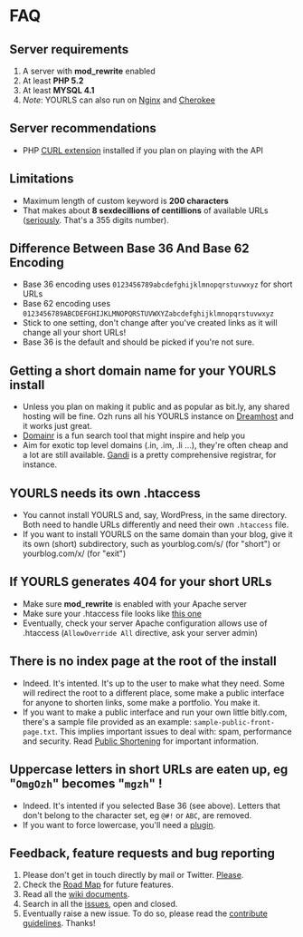 FAQ
===

## Server requirements

1.  A server with **mod_rewrite** enabled
2.  At least **PHP 5.2**
3.  At least **MYSQL 4.1**
4.  _Note_: YOURLS can also run on [Nginx](http://www.packetcollision.com/2012/01/27/yourls-and-nginx-an-updated-config/) and [Cherokee](http://www.ututech.com/2010/10/configuring-yourls-to-work-with-cherokee-web-server/)

## Server recommendations

*   PHP [CURL extension](http://www.php.net/curl) installed if you plan on playing with the API

## Limitations

*   Maximum length of custom keyword is **200 characters**
*   That makes about **8 sexdecillions of centillions** of available URLs ([seriously](http://en.wikipedia.org/wiki/Names_of_large_numbers). That's a 355 digits number).

## Difference Between Base 36 And Base 62 Encoding

*   Base 36 encoding uses `0123456789abcdefghijklmnopqrstuvwxyz` for short URLs
*   Base 62 encoding uses `0123456789ABCDEFGHIJKLMNOPQRSTUVWXYZabcdefghijklmnopqrstuvwxyz`
*   Stick to one setting, don't change after you've created links as it will change all your short URLs!
*   Base 36 is the default and should be picked if you're not sure.

## Getting a short domain name for your YOURLS install

*   Unless you plan on making it public and as popular as bit.ly, any shared hosting will be fine. Ozh runs all his YOURLS instance on [Dreamhost](http://yourls.org/dreamhost) and it works just great.
*   [Domainr](http://domai.nr/) is a fun search tool that might inspire and help you
*   Aim for exotic top level domains (.in, .im, .li ...), they're often cheap and a lot are still available. [Gandi](https://www.gandi.net/domain/buy/search/) is a pretty comprehensive registrar, for instance.

## YOURLS needs its own .htaccess

*   You cannot install YOURLS and, say, WordPress, in the same directory. Both need to handle URLs differently and need their own `.htaccess` file.
*   If you want to install YOURLS on the same domain than your blog, give it its own (short) subdirectory, such as yourblog.com/s/ (for "short") or yourblog.com/x/ (for "exit")

## If YOURLS generates 404 for your short URLs

*   Make sure **mod_rewrite** is enabled with your Apache server
*   Make sure your .htaccess file looks like [this one](http://yourls.org/htaccess)
*   Eventually, check your server Apache configuration allows use of .htaccess (`AllowOverride All` directive, ask your server admin)

## There is no index page at the root of the install

*   Indeed. It's intented. It's up to the user to make what they need. Some will redirect the root to a different place, some make a public interface for anyone to shorten links, some make a portfolio. You make it.
*   If you want to make a public interface and run your own little bitly.com, there's a sample file provided as an example: `sample-public-front-page.txt`. This implies important issues to deal with: spam, performance and security. Read [Public Shortening](http://yourls.org/public) for important information.

## Uppercase letters in short URLs are eaten up, eg "`OmgOzh`" becomes "`mgzh`" !

*   Indeed. It's intented if you selected Base 36 (see above). Letters that don't belong to the character set, eg `@#!` or `ABC`, are removed.
*   If you want to force lowercase, you'll need a [plugin](http://yourls.org/pluginlist).

## Feedback, feature requests and bug reporting

1.  Please don't get in touch directly by mail or Twitter. [Please](http://yourls.org/support).
2.  Check the [Road Map](http://yourls.org/roadmap) for future features.
3.  Read all the [wiki documents](http://yourls.org/wiki).
4.  Search in all the [issues](http://yourls.org/issues), open and closed.
5.  Eventually raise a new issue. To do so, please read the [contribute guidelines](http://yourls.org/contribute). Thanks!
